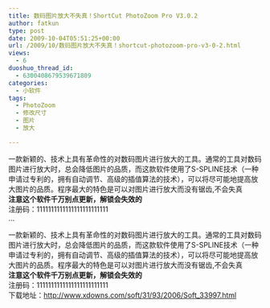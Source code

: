 ```yaml
---
title: 数码图片放大不失真！ShortCut PhotoZoom Pro V3.0.2
author: fatkun
type: post
date: 2009-10-04T05:51:25+00:00
url: /2009/10/数码图片放大不失真！shortcut-photozoom-pro-v3-0-2.html
views:
  - 6
duoshuo_thread_id:
  - 6300408679539671809
categories:
  - 小软件
tags:
  - PhotoZoom
  - 修改尺寸
  - 图片
  - 放大

---
```

一款新颖的、技术上具有革命性的对数码图片进行放大的工具。通常的工具对数码图片进行放大时，总会降低图片的品质，而这款软件使用了S-SPLINE技术（一种申请过专利的，拥有自动调节、高级的插值算法的技术），可以将尽可能地提高放大图片的品质。程序最大的特色是可以对图片进行放大而没有锯齿,不会失真  
**注意这个软件千万别点更新，解锁会失效的**  
注册码：1111111111111111111111111  
<img onload="ResizeImage(this,620)" src="http://fatkun.com/upload/2009/10/200910032155267376.png" alt="" title="" />  
&#8230;
<!--more-->

  
一款新颖的、技术上具有革命性的对数码图片进行放大的工具。通常的工具对数码图片进行放大时，总会降低图片的品质，而这款软件使用了S-SPLINE技术（一种申请过专利的，拥有自动调节、高级的插值算法的技术），可以将尽可能地提高放大图片的品质。程序最大的特色是可以对图片进行放大而没有锯齿,不会失真  
**注意这个软件千万别点更新，解锁会失效的**  
注册码：1111111111111111111111111  
<img onload="ResizeImage(this,620)" src="http://fatkun.com/upload/2009/10/200910032155267376.png" alt="" title="" />  
下载地址：http://www.xdowns.com/soft/31/93/2006/Soft_33997.html
